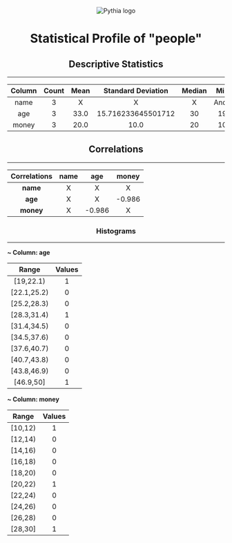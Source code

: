 <div align="center">

![Pythia logo](https://drive.google.com/uc?export=view&id=1IrWn72NN5KQ5CIQn9YVKwxGompI0RFPl)

</div>

<div align="center">

# Statistical Profile of "people"

</div>

<div align="center">

## Descriptive Statistics

</div>

---
<div align="center">

| Column | Count | Mean | Standard Deviation | Median | Min | Max |
| :---: | :---: | :---: | :---: | :---: | :---: | :---: |
| name | 3 | X | X | X | Andy | Michael |
| age | 3 | 33.0 | 15.716233645501712 | 30 | 19 | 50 |
| money | 3 | 20.0 | 10.0 | 20 | 10 | 30 |


</div>

<div align="center">

## Correlations

</div>

---
<div align="center">

| Correlations | name | age | money |
| :---: | :---: | :---: | :---: |
| **name** | X | X | X |
| **age** | X | X | -0.986 |
| **money** | X | -0.986 | X |


</div>

<div align="center">

### Histograms

</div>

---
**~ Column: age**

<div align="center">

| Range | Values |
| :---: | :---: |
| [19,22.1) | 1 |
| [22.1,25.2) | 0 |
| [25.2,28.3) | 0 |
| [28.3,31.4) | 1 |
| [31.4,34.5) | 0 |
| [34.5,37.6) | 0 |
| [37.6,40.7) | 0 |
| [40.7,43.8) | 0 |
| [43.8,46.9) | 0 |
| [46.9,50] | 1 |


</div>

**~ Column: money**

<div align="center">

| Range | Values |
| :---: | :---: |
| [10,12) | 1 |
| [12,14) | 0 |
| [14,16) | 0 |
| [16,18) | 0 |
| [18,20) | 0 |
| [20,22) | 1 |
| [22,24) | 0 |
| [24,26) | 0 |
| [26,28) | 0 |
| [28,30] | 1 |


</div>



